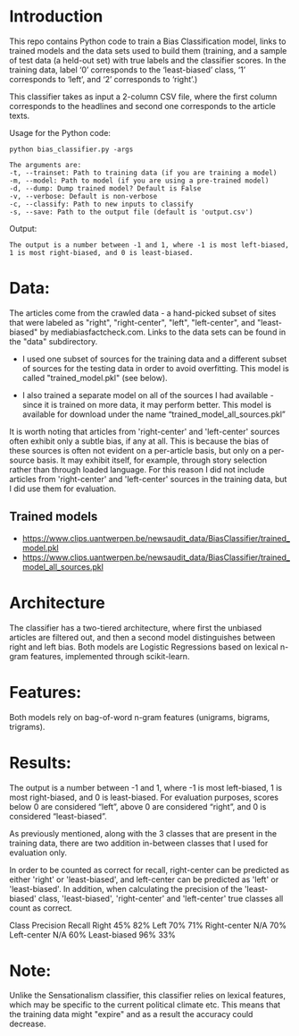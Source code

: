 # Introduction

This repo contains Python code to train a Bias Classification model, links to trained models and the data sets used to build them (training, and a sample of test data (a held-out set) with true labels and the classifier scores.  In the training data, label ‘0’ corresponds to the ‘least-biased’ class, ‘1’ corresponds to ‘left’, and ‘2’ corresponds to ‘right’.)
 
This classifier takes as input a 2-column CSV file, where the first column corresponds to the headlines and second one corresponds to the article texts. 
 
Usage for the Python code:
 
	python bias_classifier.py -args

	The arguments are:
	-t, --trainset: Path to training data (if you are training a model)
	-m, --model: Path to model (if you are using a pre-trained model)
	-d, --dump: Dump trained model? Default is False
	-v, --verbose: Default is non-verbose
	-c, --classify: Path to new inputs to classify
	-s, --save: Path to the output file (default is 'output.csv')

Output:
 
	The output is a number between -1 and 1, where -1 is most left-biased, 1 is most right-biased, and 0 is least-biased.
 
 
# Data:
 
The articles come from the crawled data - a hand-picked subset of sites that were labeled as "right", "right-center", "left", "left-center", and "least-biased" by mediabiasfactcheck.com. Links to the data sets can be found in the "data" subdirectory.

* I used one subset of sources for the training data and a different subset of sources for the testing data in order to avoid overfitting. This model is called "trained_model.pkl" (see below).

* I also trained a separate model on all of the sources I had available - since it is trained on more data, it may perform better. This model is available for download under the name “trained_model_all_sources.pkl”
	 
It is worth noting that articles from  'right-center' and 'left-center' sources often exhibit only a subtle bias, if any at all.  This is because the bias of these sources is often not evident on a per-article basis, but only on a per-source basis.  It may exhibit itself, for example, through story selection rather than through loaded language.  For this reason I did not include articles from 'right-center' and 'left-center' sources in the training data, but I did use them for evaluation. 
	
## Trained models
* https://www.clips.uantwerpen.be/newsaudit_data/BiasClassifier/trained_model.pkl
* https://www.clips.uantwerpen.be/newsaudit_data/BiasClassifier/trained_model_all_sources.pkl

# Architecture
 
The classifier has a two-tiered architecture, where first the unbiased articles are filtered out, and then a second model distinguishes between right and left bias.  Both models are Logistic Regressions based on lexical n-gram features, implemented through scikit-learn.
	 
# Features:
 
Both models rely on bag-of-word n-gram features (unigrams, bigrams, trigrams).
 
# Results:
 
The output is a number between -1 and 1, where -1 is most left-biased, 1 is most right-biased, and 0 is least-biased. For evaluation purposes, scores below 0 are considered “left”, above 0 are considered “right”, and 0 is considered “least-biased”. 
	 
As previously mentioned, along with the 3 classes that are present in the training data, there are two addition in-between classes that I used for evaluation only.  
	 
In order to be counted as correct for recall, right-center can be predicted as either 'right' or 'least-biased', and left-center can be predicted as 'left' or 'least-biased'.  In addition, when calculating the precision of the 'least-biased' class,  'least-biased', 'right-center' and 'left-center' true classes all count as correct. 
 
 
Class			Precision	Recall
Right			45% 		82%
Left 			70% 		71%
Right-center 	N/A 		70%
Left-center 	N/A 		60%
Least-biased 	96% 		33%

 
# Note:
 
Unlike the Sensationalism classifier, this classifier relies on lexical features, which may be specific to the current political climate etc.  This means that the training data might "expire" and as a result the accuracy could decrease.  
